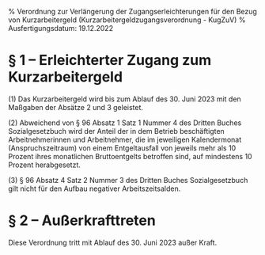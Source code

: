 % Verordnung zur Verlängerung der Zugangserleichterungen für den Bezug von Kurzarbeitergeld  (Kurzarbeitergeldzugangsverordnung - KugZuV)
% Ausfertigungsdatum: 19.12.2022
 
# § 1 – Erleichterter Zugang zum Kurzarbeitergeld

(1) Das Kurzarbeitergeld wird bis zum Ablauf des 30. Juni 2023 mit den Maßgaben der Absätze 2 und 3 geleistet.

(2) Abweichend von § 96 Absatz 1 Satz 1 Nummer 4 des Dritten Buches Sozialgesetzbuch wird der Anteil der in dem Betrieb beschäftigten Arbeitnehmerinnen und Arbeitnehmer, die im jeweiligen Kalendermonat (Anspruchszeitraum) von einem Entgeltausfall von jeweils mehr als 10 Prozent ihres monatlichen Bruttoentgelts betroffen sind, auf mindestens 10 Prozent herabgesetzt.

(3) § 96 Absatz 4 Satz 2 Nummer 3 des Dritten Buches Sozialgesetzbuch gilt nicht für den Aufbau negativer Arbeitszeitsalden.

# § 2 – Außerkrafttreten

Diese Verordnung tritt mit Ablauf des 30. Juni 2023 außer Kraft.
